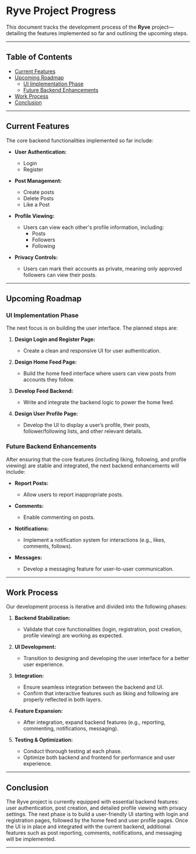 # Ryve Project Progress

This document tracks the development process of the **Ryve** project—detailing the features implemented so far and outlining the upcoming steps.

---

## Table of Contents

- [Current Features](#current-features)
- [Upcoming Roadmap](#upcoming-roadmap)
  - [UI Implementation Phase](#ui-implementation-phase)
  - [Future Backend Enhancements](#future-backend-enhancements)
- [Work Process](#work-process)
- [Conclusion](#conclusion)

---

## Current Features

The core backend functionalities implemented so far include:

- **User Authentication:**
  - Login
  - Register

- **Post Management:**
  - Create posts
  - Delete Posts
  - Like a Post

- **Profile Viewing:**
  - Users can view each other's profile information, including:
    - Posts
    - Followers
    - Following

- **Privacy Controls:**
  - Users can mark their accounts as private, meaning only approved followers can view their posts.

---

## Upcoming Roadmap

### UI Implementation Phase

The next focus is on building the user interface. The planned steps are:

1. **Design Login and Register Page:**
   - Create a clean and responsive UI for user authentication.

2. **Design Home Feed Page:**
   - Build the home feed interface where users can view posts from accounts they follow.

3. **Develop Feed Backend:**
   - Write and integrate the backend logic to power the home feed.

4. **Design User Profile Page:**
   - Develop the UI to display a user’s profile, their posts, follower/following lists, and other relevant details.

### Future Backend Enhancements

After ensuring that the core features (including liking, following, and profile viewing) are stable and integrated, the next backend enhancements will include:

- **Report Posts:**
  - Allow users to report inappropriate posts.
  
- **Comments:**
  - Enable commenting on posts.
  
- **Notifications:**
  - Implement a notification system for interactions (e.g., likes, comments, follows).
  
- **Messages:**
  - Develop a messaging feature for user-to-user communication.

---

## Work Process

Our development process is iterative and divided into the following phases:

1. **Backend Stabilization:**  
   - Validate that core functionalities (login, registration, post creation, profile viewing) are working as expected.

2. **UI Development:**  
   - Transition to designing and developing the user interface for a better user experience.

3. **Integration:**  
   - Ensure seamless integration between the backend and UI.
   - Confirm that interactive features such as liking and following are properly reflected in both layers.

4. **Feature Expansion:**  
   - After integration, expand backend features (e.g., reporting, commenting, notifications, messaging).

5. **Testing & Optimization:**  
   - Conduct thorough testing at each phase.
   - Optimize both backend and frontend for performance and user experience.

---

## Conclusion

The Ryve project is currently equipped with essential backend features: user authentication, post creation, and detailed profile viewing with privacy settings. The next phase is to build a user-friendly UI starting with login and registration pages, followed by the home feed and user profile pages. Once the UI is in place and integrated with the current backend, additional features such as post reporting, comments, notifications, and messaging will be implemented.

---
